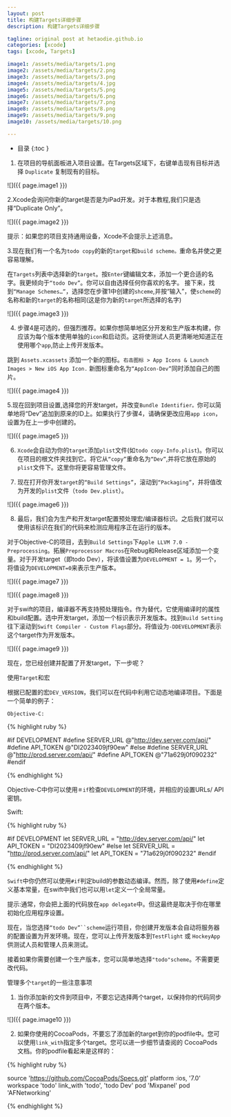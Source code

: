 ```yaml
---
layout: post
title: 构建Targets详细步骤
description: 构建Targets详细步骤

tagline: original post at hetaodie.github.io
categories: [xcode]
tags: [xcode, Targets]

image1: /assets/media/targets/1.png
image2: /assets/media/targets/2.png
image3: /assets/media/targets/3.png
image4: /assets/media/targets/4.jpg
image5: /assets/media/targets/5.png
image6: /assets/media/targets/6.png
image7: /assets/media/targets/7.png
image8: /assets/media/targets/8.png
image9: /assets/media/targets/9.png
image10: /assets/media/targets/10.png

---
```



* 目录
 {:toc  }
 


1. 在项目的导航面板进入项目设置。在Targets区域下，右键单击现有目标并选择 `Duplicate` 复制现有的目标。

![]({{ page.image1 }})

2.Xcode会询问你新的target是否是为iPad开发。对于本教程,我们只是选择“Duplicate Only”。

![]({{ page.image2 }})

提示：如果您的项目支持通用设备，Xcode不会提示上述消息。

3.现在我们有一个名为`todo copy`的新的`target`和`build scheme。`重命名并使之更容易理解。

在`Targets`列表中选择新的`target`。按`Enter`键编辑文本，添加一个更合适的名字。我更倾向于`“todo Dev”`。你可以自由选择任何你喜欢的名字。
接下来，找到`“Manage Schemes…”`，选择您在步骤1中创建的`shceme`,并按“输入”，使`scheme`的名称和新的`target`的名称相同(这是你为新的`target`所选择的名字)

![]({{ page.image3 }})

4. 步骤4是可选的，但强烈推荐。如果你想简单地区分开发和生产版本构建，你应该为每个版本使用单独的`icon`和启动页。这将使测试人员更清晰地知道正在使用哪个`app`,防止上传开发版本。

跳到 `Assets.xcassets` 添加一个新的图标。`右击图标 > App Icons & Launch Images > New iOS App Icon.` 新图标重命名为`“AppIcon-Dev”`同时添加自己的图片。

![]({{ page.image4 }})

5.现在回到项目设置,选择您的开发target，并改变`Bundle Identifier。`你可以简单地将“Dev”追加到原来的ID上。如果执行了步骤4，请确保更改应用`app icon`，设置为在上一步中创建的。

![]({{ page.image5 }})


6. `Xcode`会自动为你的`target`添加`plist`文件(如`todo copy-Info.plist`)。你可以在项目的根文件夹找到它。将它从`“copy”`重命名为`“Dev”`,并将它放在原始的`plist`文件下。这里你将更容易管理文件。

7. 现在打开你开发`target`的`“Build Settings”`，滚动到`“Packaging”`，并将值改为开发的`plist`文件（`todo Dev.plist`）。

![]({{ page.image6 }})

8. 最后，我们会为生产和开发target配置预处理宏/编译器标识。之后我们就可以使用该标识在我们的代码来检测应用程序正在运行的版本。

对于Objective-C的项目，去到`Build Settings`下`Apple LLVM 7.0 - Preprocessing`。拓展`Preprocessor Macros`在Rebug和Release区域添加一个变量。对于开发target（即todo Dev），将该值设置为`DEVELOPMENT = 1`。另一个，将值设为`DEVELOPMENT=0`来表示生产版本。

![]({{ page.image7 }})

![]({{ page.image8 }})

对于swift的项目，编译器不再支持预处理指令。作为替代，它使用编译时的属性和build配置。选中开发target，添加一个标识表示开发版本。找到`Build Setting`往下滚动到`Swift Compiler - Custom Flags`部分。将值设为`-DDEVELOPMENT`表示这个target作为开发版本。

![]({{ page.image9 }})

现在，您已经创建并配置了开发target，下一步呢？

使用`Target`和宏

根据已配置的宏`DEV_VERSION`，我们可以在代码中利用它动态地编译项目。下面是一个简单的例子：

`Objective-C:`

{% highlight ruby %}

#if DEVELOPMENT
#define SERVER_URL @"http://dev.server.com/api/"
#define API_TOKEN @"DI2023409jf90ew"
#else
#define SERVER_URL @"http://prod.server.com/api/"
#define API_TOKEN @"71a629j0f090232"
#endif

{% endhighlight %}


Objective-C中你可以使用`＃if`检查`DEVELOPMENT`的环境，并相应的设置URLs/ API密钥。

Swift:

{% highlight ruby %}

#if DEVELOPMENT
let SERVER_URL = "http://dev.server.com/api/"
let API_TOKEN = "DI2023409jf90ew"
#else
let SERVER_URL = "http://prod.server.com/api/"
let API_TOKEN = "71a629j0f090232"
#endif

{% endhighlight %}

`Swift`中你仍然可以使用`#if`判定build的参数动态编译。然而，除了使用`#define`定义基本常量，在swift中我们也可以用`let`定义一个全局常量。

提示:通常，你会把上面的代码放在`app delegate`中。但这最终是取决于你在哪里初始化应用程序设置。

现在，当您选择`“todo Dev”``scheme`运行项目，你创建开发版本会自动将服务器的配置设置为开发环境。现在，您可以上传开发版本到`TestFlight` 或 `HockeyApp`供测试人员和管理人员来测试。

接着如果你需要创建一个生产版本，您可以简单地选择`"todo"scheme`。不需要更改代码。

管理多个`target`的一些注意事项

1. 当你添加新的文件到项目中，不要忘记选择两个target，以保持你的代码同步在两个版本。

![]({{ page.image10 }})

2. 如果你使用的CocoaPods，不要忘了添加新的target到你的podfile中。您可以使用`link_with`指定多个target。您可以进一步细节请查阅的 CocoaPods 文档。你的podfile看起来是这样的：


{% highlight ruby %}

source 'https://github.com/CocoaPods/Specs.git'
platform :ios, '7.0'
workspace 'todo'
link_with 'todo', 'todo Dev'
pod 'Mixpanel'
pod 'AFNetworking'

{% endhighlight %}
